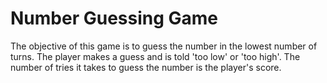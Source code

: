 Number Guessing Game
===================
The objective of this game is to guess the number in the lowest number of turns. The player makes a guess and is told 'too low' or 'too high'. The number of tries it takes to guess the number is the player's score. 